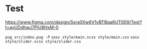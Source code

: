 # Test

https://www.figma.com/design/Ssra0Xw6V1vBTBqa6UT0D9/Test?t=ayUDdhwJ7PIU8HxM-0

`pug src/index.pug -P`
`sass style/main.scss style/main.css`
`sass style/slider.scss style/slider.css`